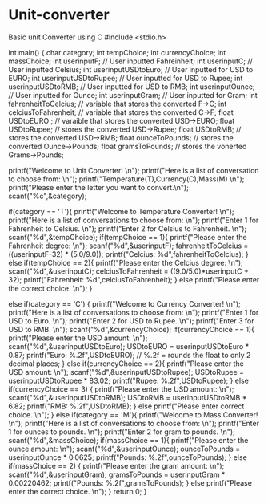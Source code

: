 # Unit-converter
Basic unit Converter using C
#include <stdio.h>

int main() {
  char category;
  int tempChoice;
  int currencyChoice;
  int massChoice;
  int userinputF; // User inputted Fahreinheit;
  int userinputC; // User inputted Celsius;
  int userinputUSDtoEuro; // User inputted for USD to EURO;
  int userinputUSDtoRupee; // User inputted for USD to Rupee;
  int userinputUSDtoRMB; // User inputted for USD to RMB;
  int userinputOunce; // User inputted for Ounce;
  int userinputGram; // User inputted for Gram;
  int fahrenheitToCelcius; // variable that stores the converted F->C;
  int celciusToFahrenheit; // variable that stores the converted C->F;
  float USDtoEURO ; // varaible that stores the converted USD->EURO;
  float USDtoRupee; // stores the converted USD->Rupee;
  float USDtoRMB; // stores the converted USD->RMB;
  float ounceToPounds; // stores the converted Ounce->Pounds;
  float gramsToPounds; // stores the vonerted Grams->Pounds;
 
  printf("Welcome to Unit Converter! \n");
  printf("Here is a list of conversation to choose from: \n");
  printf("Temperature(T),Currency(C),Mass(M) \n");
  printf("Please enter the letter you want to convert.\n");
  scanf("%c",&category);
 
  if(category == 'T'){
      printf("Welcome to Temperature Converter! \n");
      printf("Here is a list of conversations to choose from: \n");
      printf("Enter 1 for Fahrenheit to Celsius. \n");
      printf("Enter 2 for Celsius to Fahrenheit. \n");
      scanf("%d",&tempChoice);
      if(tempChoice == 1){
          printf("Please enter the Fahrenheit degree: \n");
          scanf("%d",&userinputF);
          fahrenheitToCelcius =  ((userinputF-32) * (5.0/9.0));
          printf("Celcius: %d",fahrenheitToCelcius);
      }
      else if(tempChoice == 2){
        printf("Please enter the Celcius degree: \n");
        scanf("%d",&userinputC);
        celciusToFahrenheit = ((9.0/5.0)*userinputC + 32);
        printf("Fahrenheit: %d",celciusToFahrenheit);
      }
      else
        printf("Please enter the correct choice. \n");
  }
 
  else if(category == 'C') {
      printf("Welcome to Currency Converter! \n");
      printf("Here is a list of conversations to choose from: \n");
      printf("Enter 1 for USD to Euro. \n");
      printf("Enter 2 for USD to Rupee. \n");
      printf("Enter 3 for USD to RMB. \n");
      scanf("%d",&currencyChoice);
      if(currencyChoice == 1){
          printf("Please enter the USD amount: \n");
          scanf("%d",&userinputUSDtoEuro);
          USDtoEURO = userinputUSDtoEuro * 0.87;
          printf("Euro: %.2f",USDtoEURO); // %.2f = rounds the float to only 2 decimal places;
      }
      else if(currencyChoice == 2){
          printf("Please enter the USD amount: \n");
          scanf("%d",&userinputUSDtoRupee);
          USDtoRupee = userinputUSDtoRupee * 83.02;
          printf("Rupee: %.2f",USDtoRupee);
      }
      else if(currencyChoice == 3) {
        printf("Please enter the USD amount: \n");
        scanf("%d",&userinputUSDtoRMB);
        USDtoRMB = userinputUSDtoRMB * 6.82;
        printf("RMB: %.2f",USDtoRMB);
      }
      else
        printf("Please enter correct choice. \n");
   }
  else if(category == 'M'){
      printf("Welcome to Mass Converter! \n");
      printf("Here is a list of conversations to choose from: \n");
      printf("Enter 1 for ounces to pounds. \n");
      printf("Enter 2 for gram to pounds. \n");
      scanf("%d",&massChoice);
      if(massChoice == 1){
          printf("Please enter the ounce amount: \n");
          scanf("%d",&userinputOunce);
          ounceToPounds = userinputOunce * 0.0625;
          printf("Pounds: %.2f",ounceToPounds);
      }
      else if(massChoice == 2) {
          printf("Please enter the gram amount: \n");
          scanf("%d",&userinputGram);
          gramsToPounds = userinputGram * 0.00220462;
          printf("Pounds: %.2f",gramsToPounds);
      }
      else
        printf("Please enter the correct choice. \n");
   }
  return 0;
}

